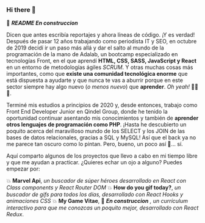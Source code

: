 ### Hi there 👋

<!--
**srojasz/srojasz** is a ✨ _special_ ✨ repository because its `README.md` (this file) appears on your GitHub profile.
-->

👷 ***README En construccion***


Dicen que antes escribía reportajes y ahora líneas de código. ¡Y es verdad! Después de pasar 12 años trabajando como periodista IT y SEO, en octubre de 2019 decidí ir un paso más allá y dar el salto al mundo de la programación de la mano de Adalab, un bootcamp especializado en tecnologías Front, en el que aprendí **HTML, CSS, SASS, JavaScript y React** en un entorno de metodologías ágiles *SCRUM*. Y otras muchas cosas más importantes, como que **existe una comunidad tecnológica enorme** que está dispuesta a ayudarte y que nunca te vas a aburrir porque en este sector siempre hay algo nuevo (*o menos nuevo*) que **aprender**. *Oh yeah!* 🎸🎸🎸.

Terminé mis estudios a principios de 2020 y, desde entonces, trabajo como Front End Developer Junior en Qindel Group, donde he tenido la oportunidad continuar asentando mis conocimientos y también de **aprender otros lenguajes de programación como PHP**. ¡Hasta he descubierto un poquito acerca del maravilloso mundo de los SELECT y los JOIN de las bases de datos relacionales, gracias a SQL y MySQL! Así que el back ya no me parece tan oscuro como lo pintan. Pero, bueno, un poco así 👹... sí. 

Aquí comparto algunos de los proyectos que llevo a cabo en mi tiempo libre y que me ayudan a practicar. ¿Quieres echar un ojo a alguno? Puedes empezar por:

💥 **Marvel Api**, *un buscador de súper héroes desarrollado en React con Class components y React Router DOM*
💥 **How do you gif today?**, *un buscador de gifs para todos los días, desarrollado con React Hooks y animaciones CSS*
💥 **My Game Vitae**, 👷 ***En construccion*** *, un currículum interactivo para que me conozcas un poquito mejor, desarrollado con React Redux*.

